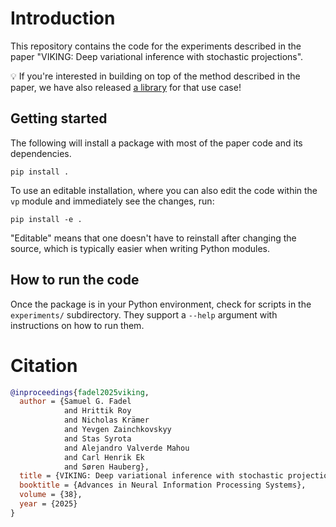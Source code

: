 # Introduction

This repository contains the code for the experiments described in the paper "VIKING: Deep variational inference with stochastic projections".

💡 If you're interested in building on top of the method described in the paper, we have also released [a library](https://github.com/fadel/viking) for that use case!

## Getting started

The following will install a package with most of the paper code and its dependencies.

```commandline
pip install .
```

To use an editable installation, where you can also edit the code within the `vp` module and immediately see the changes, run:

```commandline
pip install -e .
```

"Editable" means that one doesn't have to reinstall after changing the source, which is typically easier when writing Python modules.

## How to run the code

Once the package is in your Python environment, check for scripts in the `experiments/` subdirectory. They support a `--help` argument with instructions on how to run them.

# Citation

```bib
@inproceedings{fadel2025viking,
  author = {Samuel G. Fadel
            and Hrittik Roy
            and Nicholas Krämer
            and Yevgen Zainchkovskyy
            and Stas Syrota
            and Alejandro Valverde Mahou
            and Carl Henrik Ek
            and Søren Hauberg},
  title = {VIKING: Deep variational inference with stochastic projections},
  booktitle = {Advances in Neural Information Processing Systems},
  volume = {38},
  year = {2025}
}
```

